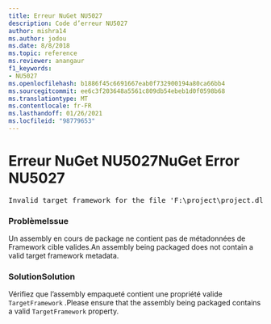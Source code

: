 ```yaml
---
title: Erreur NuGet NU5027
description: Code d’erreur NU5027
author: mishra14
ms.author: jodou
ms.date: 8/8/2018
ms.topic: reference
ms.reviewer: anangaur
f1_keywords:
- NU5027
ms.openlocfilehash: b1886f45c6691667eab0f732900194a80ca66bb4
ms.sourcegitcommit: ee6c3f203648a5561c809db54ebeb1d0f0598b68
ms.translationtype: MT
ms.contentlocale: fr-FR
ms.lasthandoff: 01/26/2021
ms.locfileid: "98779653"
---
```

# <a name="nuget-error-nu5027"></a><span data-ttu-id="966af-103">Erreur NuGet NU5027</span><span class="sxs-lookup"><span data-stu-id="966af-103">NuGet Error NU5027</span></span>
<pre>Invalid target framework for the file 'F:\project\project.dll'.</pre>

### <a name="issue"></a><span data-ttu-id="966af-104">Problème</span><span class="sxs-lookup"><span data-stu-id="966af-104">Issue</span></span>

<span data-ttu-id="966af-105">Un assembly en cours de package ne contient pas de métadonnées de Framework cible valides.</span><span class="sxs-lookup"><span data-stu-id="966af-105">An assembly being packaged does not contain a valid target framework metadata.</span></span>


### <a name="solution"></a><span data-ttu-id="966af-106">Solution</span><span class="sxs-lookup"><span data-stu-id="966af-106">Solution</span></span>

<span data-ttu-id="966af-107">Vérifiez que l’assembly empaqueté contient une propriété valide `TargetFramework` .</span><span class="sxs-lookup"><span data-stu-id="966af-107">Please ensure that the assembly being packaged contains a valid `TargetFramework` property.</span></span>

